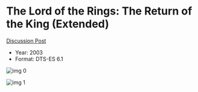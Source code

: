 # The Lord of the Rings: The Return of the King (Extended)

[Discussion Post](https://www.avsforum.com/threads/bass-eq-for-filtered-movies.2995212/post-56761004)

* Year: 2003
* Format: DTS-ES 6.1

![img 0](https://i.imgur.com/GgEoJlf.jpg)

![img 1](https://i.imgur.com/U8i9C0w.png)

